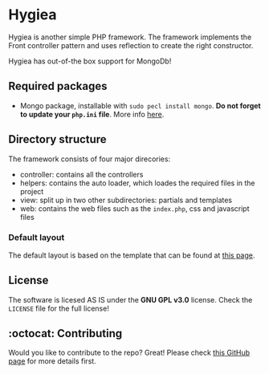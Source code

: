 # Hygiea
Hygiea is another simple PHP framework.
The framework implements the Front controller pattern and uses reflection to create the right constructor.

Hygiea has out-of-the box support for MongoDb!

## Required packages
* Mongo package, installable with `sudo pecl install mongo`. **Do not forget to update your `php.ini` file**. More info [here](http://php.net/manual/en/mongo.installation.php).

## Directory structure
The framework consists of four major direcories:
* controller: contains all the controllers
* helpers: contains the auto loader, which loades the required files in the project
* view: split up in two other subdirectories: partials and templates
* web: contains the web files such as the `index.php`, css and javascript files

### Default layout
The default layout is based on the template that can be found at [this page](http://www.prepbootstrap.com/bootstrap-theme/lightway-admin/preview/).

## License
The software is licesed AS IS under the **GNU GPL v3.0** license.
Check the `LICENSE` file for the full license!

## :octocat: Contributing
Would you like to contribute to the repo? Great!
Please check [this GitHub page](https://guides.github.com/activities/contributing-to-open-source/) for more details first.

